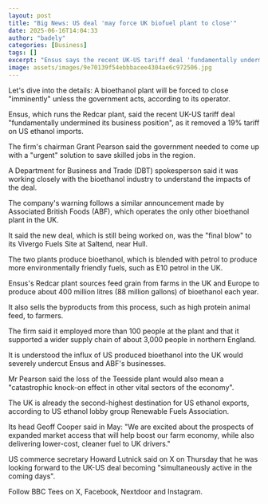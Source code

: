 ```yaml
---
layout: post
title: "Big News: US deal 'may force UK biofuel plant to close'"
date: 2025-06-16T14:04:33
author: "badely"
categories: [Business]
tags: []
excerpt: "Ensus says the recent UK-US tariff deal 'fundamentally undermined its business position'."
image: assets/images/9e70139f54ebbbacee4304ae6c972506.jpg
---
```


Let's dive into the details: A bioethanol plant will be forced to close "imminently" unless the government acts, according to its operator.

Ensus, which runs the Redcar plant, said the recent UK-US tariff deal "fundamentally undermined its business position", as it removed a 19% tariff on US ethanol imports.

The firm's chairman Grant Pearson said the government needed to come up with a "urgent" solution to save skilled jobs in the region.

A Department for Business and Trade (DBT) spokesperson said it was working closely with the bioethanol industry to understand the impacts of the deal.

The company's warning follows a similar announcement made by Associated British Foods (ABF), which operates the only other bioethanol plant in the UK.

It said the new deal, which is still being worked on, was the "final blow" to its Vivergo Fuels Site at Saltend, near Hull.

The two plants produce bioethanol, which is blended with petrol to produce more environmentally friendly fuels, such as E10 petrol in the UK.

Ensus's Redcar plant sources feed grain from farms in the UK and Europe to produce about 400 million litres (88 million gallons) of bioethanol each year.

It also sells the byproducts from this process, such as high protein animal feed, to farmers.

The firm said it employed more than 100 people at the plant and that it supported a wider supply chain of about 3,000 people in northern England.

It is understood the influx of US produced bioethanol into the UK would severely undercut Ensus and ABF's businesses.

Mr Pearson said the loss of the Teesside plant would also mean a "catastrophic knock-on effect in other vital sectors of the economy".

The UK is already the second-highest destination for US ethanol exports, according to US ethanol lobby group Renewable Fuels Association.

Its head Geoff Cooper said in May: "We are excited about the prospects of expanded market access that will help boost our farm economy, while also delivering lower-cost, cleaner fuel to UK drivers."

US commerce secretary Howard Lutnick said on X on Thursday that he was looking forward to the UK-US deal becoming "simultaneously active in the coming days".

Follow BBC Tees on X, Facebook, Nextdoor and Instagram. 

